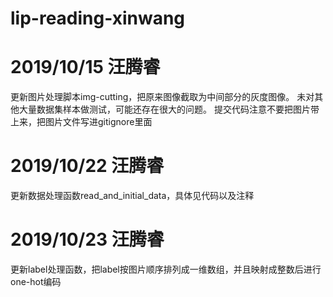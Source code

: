 # lip-reading-xinwang
# 2019/10/15 汪腾睿
更新图片处理脚本img-cutting，把原来图像截取为中间部分的灰度图像。
未对其他大量数据集样本做测试，可能还存在很大的问题。
提交代码注意不要把图片带上来，把图片文件写进gitignore里面
# 2019/10/22 汪腾睿
更新数据处理函数read_and_initial_data，具体见代码以及注释
# 2019/10/23 汪腾睿
更新label处理函数，把label按图片顺序排列成一维数组，并且映射成整数后进行one-hot编码